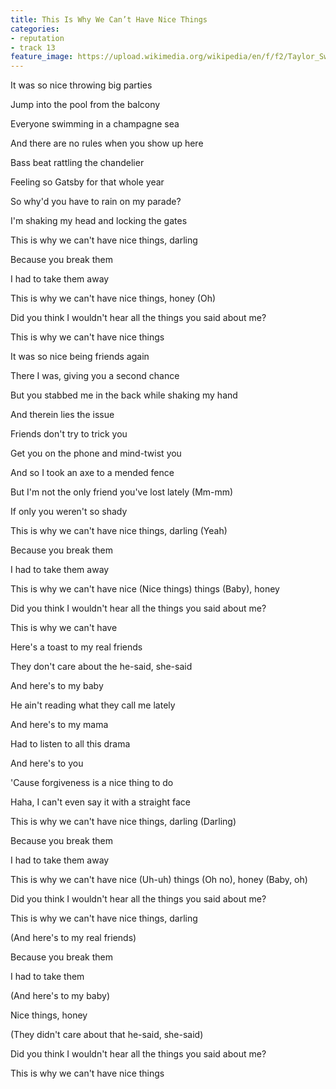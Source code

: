 ```yaml
---
title: This Is Why We Can’t Have Nice Things
categories:
- reputation
- track 13
feature_image: https://upload.wikimedia.org/wikipedia/en/f/f2/Taylor_Swift_-_Reputation.png
--- 
```

It was so nice throwing big parties

Jump into the pool from the balcony

Everyone swimming in a champagne sea

And there are no rules when you show up here

Bass beat rattling the chandelier

Feeling so Gatsby for that whole year

So why'd you have to rain on my parade?

I'm shaking my head and locking the gates

This is why we can't have nice things, darling

Because you break them

I had to take them away

This is why we can't have nice things, honey (Oh)

Did you think I wouldn't hear all the things you said about me?

This is why we can't have nice things

It was so nice being friends again

There I was, giving you a second chance

But you stabbed me in the back while shaking my hand

And therein lies the issue

Friends don't try to trick you

Get you on the phone and mind-twist you

And so I took an axe to a mended fence

But I'm not the only friend you've lost lately (Mm-mm)

If only you weren't so shady

This is why we can't have nice things, darling (Yeah)

Because you break them

I had to take them away

This is why we can't have nice (Nice things) things (Baby), honey

Did you think I wouldn't hear all the things you said about me?

This is why we can't have

Here's a toast to my real friends

They don't care about the he-said, she-said

And here's to my baby

He ain't reading what they call me lately

And here's to my mama

Had to listen to all this drama

And here's to you

'Cause forgiveness is a nice thing to do

Haha, I can't even say it with a straight face

This is why we can't have nice things, darling (Darling)

Because you break them

I had to take them away

This is why we can't have nice (Uh-uh) things (Oh no), honey (Baby, oh)

Did you think I wouldn't hear all the things you said about me?

This is why we can't have nice things, darling

(And here's to my real friends)

Because you break them

I had to take them

(And here's to my baby)

Nice things, honey

(They didn't care about that he-said, she-said)

Did you think I wouldn't hear all the things you said about me?

This is why we can't have nice things